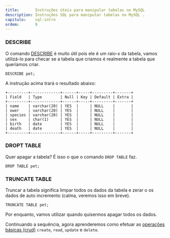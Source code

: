 ```yaml
---
title:       Instruções úteis para manipular tabelas no MySQL
description: Instruções SQL para manipular tabelas no MySQL .
capitulo:    sql-intro
ordem:       9
---
```



### DESCRIBE

O comando [DESCRIBE](http://dev.mysql.com/doc/refman/5.7/en/describe.html) é muito útil pois ele é um 
raio-x da tabela, vamos utilizá-lo para checar se a tabela que criamos é realmente a tabela que queríamos criar.

    DESCRIBE pet;

A instrução acima trará o resultado abaixo:

    +---------+-------------+------+-----+---------+-------+
    | Field   | Type        | Null | Key | Default | Extra |
    +---------+-------------+------+-----+---------+-------+
    | name    | varchar(20) | YES  |     | NULL    |       |
    | ower    | varchar(20) | YES  |     | NULL    |       |
    | species | varchar(20) | YES  |     | NULL    |       |
    | sex     | char(1)     | YES  |     | NULL    |       |
    | birth   | date        | YES  |     | NULL    |       |
    | death   | date        | YES  |     | NULL    |       |
    +---------+-------------+------+-----+---------+-------+


### DROPT TABLE

Quer apagar a tabela? É isso o que o comando `DROP TABLE` faz.

    DROP TABLE pet;


### TRUNCATE TABLE

Truncar a tabela significa limpar todos os dados da tabela e zerar o os dados de auto incremento (calma, veremos isso em breve).

    TRUNCATE TABLE pet;

Por enquanto, vamos utilizar quando quisermos apagar todos os dados.

Continuando a sequência, agora aprenderemos como efetuar as [operações básicas (crud)](/sql/mysql-crud) `create`, `read`,
`update` e `delete`.

